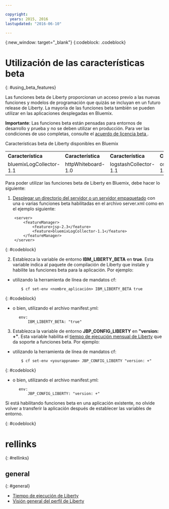 ```yaml
---

copyright:
  years: 2015, 2016
lastupdated: "2016-06-10"

---
```


{:new_window: target="_blank"}
{:codeblock: .codeblock}

# Utilización de las características beta
{: #using_beta_features}

Las funciones beta de Liberty proporcionan un acceso previo a las nuevas funciones y modelos de programación que quizás se incluyan en un futuro release de Liberty. La mayoría de las funciones beta también se pueden utilizar en las aplicaciones desplegadas en Bluemix.

**Importante**: Las funciones beta están pensadas para entornos de desarrollo y prueba y no se deben utilizar en producción. Para ver las condiciones de uso completas, consulte el [ acuerdo de licencia beta ](http://public.dhe.ibm.com/ibmdl/export/pub/software/websphere/wasdev/downloads/wlp/beta/lafiles/en.html).

Características beta de Liberty disponibles en Bluemix
<table>
<tr>
<th align="left">Característica</th>
<th align="left">Característica</th>
<th align="left">Característica</th>
<th align="left">Característica</th>
</tr>

<tr>
<td>bluemixLogCollector-1.1</td>
<td>httpWhiteboard-1.0</td>
<td>logstashCollector-1.1</td>
<td>osgiBundle-1.0</td>
</tr>
</table>

Para poder utilizar las funciones beta de Liberty en Bluemix, debe hacer lo siguiente:

1. [Desplegar un directorio del servidor o un servidor empaquetado](optionsForPushing.html) con una o varias funciones beta habilitadas en el archivo server.xml como en el ejemplo siguiente:
```
    <server>
        <featureManager>
            <feature>jsp-2.3</feature>
            <feature>bluemixLogCollector-1.1</feature>
        </featureManager>
    </server>
```
{: #codeblock}

2.  Establezca la variable de entorno **IBM_LIBERTY_BETA** en **true**. Esta variable indica al paquete de compilación de Liberty que instale y habilite las funciones beta para la aplicación.  Por ejemplo:
  * utilizando la herramienta de línea de mandatos cf:
```
       $ cf set-env <nombre_aplicación> IBM_LIBERTY_BETA true
```
{: #codeblock}

  * o bien, utilizando el archivo manifest.yml:
```
      env:
          IBM_LIBERTY_BETA: "true"
```

3. Establezca la variable de entorno **JBP_CONFIG_LIBERTY** en **"version: +"**. Esta variable habilita el [tiempo de ejecución mensual de Liberty](buildpackDefaults.html#liberty_versions) que da soporte a funciones beta. Por ejemplo:
  * utilizando la herramienta de línea de mandatos cf:
```
       $ cf set-env <yourappname> JBP_CONFIG_LIBERTY "version: +"
```
{: #codeblock}

  * o bien, utilizando el archivo manifest.yml:
```
      env:
          JBP_CONFIG_LIBERTY: "version: +"
```

Si está habilitando funciones beta en una aplicación existente, no olvide volver a transferir la aplicación después de establecer las variables de entorno.

{: #codeblock}

# rellinks
{: #rellinks}
## general
{: #general}
* [Tiempo de ejecución de Liberty](index.html)
* [Visión general del perfil de Liberty](http://www-01.ibm.com/support/knowledgecenter/SSAW57_8.5.5/com.ibm.websphere.wlp.nd.doc/ae/cwlp_about.html)
